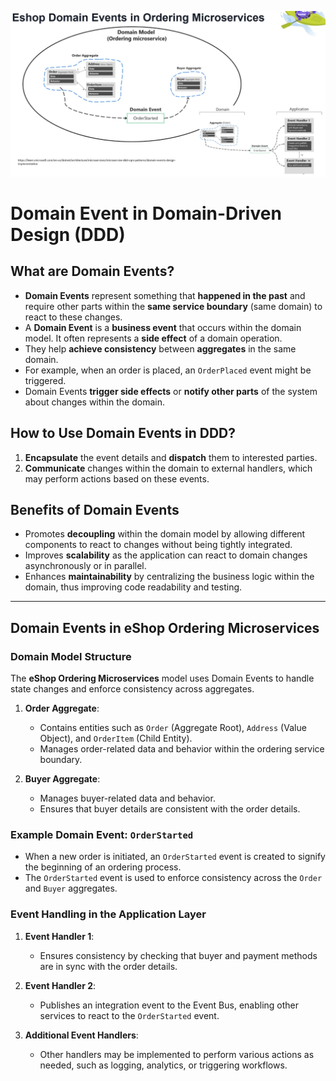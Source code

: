 ![alt text](image.png)
# Domain Event in Domain-Driven Design (DDD)

## What are Domain Events?
- **Domain Events** represent something that **happened in the past** and require other parts within the **same service boundary** (same domain) to react to these changes.
- A **Domain Event** is a **business event** that occurs within the domain model. It often represents a **side effect** of a domain operation.
- They help **achieve consistency** between **aggregates** in the same domain.
- For example, when an order is placed, an `OrderPlaced` event might be triggered.
- Domain Events **trigger side effects** or **notify other parts** of the system about changes within the domain.

## How to Use Domain Events in DDD?
1. **Encapsulate** the event details and **dispatch** them to interested parties.
2. **Communicate** changes within the domain to external handlers, which may perform actions based on these events.

## Benefits of Domain Events
- Promotes **decoupling** within the domain model by allowing different components to react to changes without being tightly integrated.
- Improves **scalability** as the application can react to domain changes asynchronously or in parallel.
- Enhances **maintainability** by centralizing the business logic within the domain, thus improving code readability and testing.

---

## Domain Events in eShop Ordering Microservices

### Domain Model Structure
The **eShop Ordering Microservices** model uses Domain Events to handle state changes and enforce consistency across aggregates.

1. **Order Aggregate**:
   - Contains entities such as `Order` (Aggregate Root), `Address` (Value Object), and `OrderItem` (Child Entity).
   - Manages order-related data and behavior within the ordering service boundary.

2. **Buyer Aggregate**:
   - Manages buyer-related data and behavior.
   - Ensures that buyer details are consistent with the order details.

### Example Domain Event: `OrderStarted`
- When a new order is initiated, an `OrderStarted` event is created to signify the beginning of an ordering process.
- The `OrderStarted` event is used to enforce consistency across the `Order` and `Buyer` aggregates.

### Event Handling in the Application Layer
1. **Event Handler 1**:
   - Ensures consistency by checking that buyer and payment methods are in sync with the order details.

2. **Event Handler 2**:
   - Publishes an integration event to the Event Bus, enabling other services to react to the `OrderStarted` event.

3. **Additional Event Handlers**:
   - Other handlers may be implemented to perform various actions as needed, such as logging, analytics, or triggering workflows.
